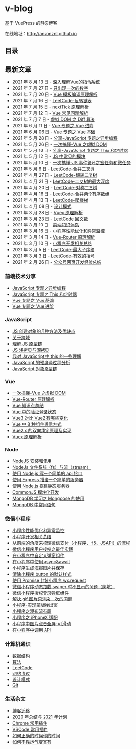 # v-blog

基于 VuePress 的静态博客

在线地址：http://ansonznl.github.io

## 目录

## 最新文章
- 2021 年 8 月 13 日 - [深入理解Vue的指令系统](/docs/articles/vue/深入理解Vue的指令系统.md)
- 2021 年 7 月 27 日 - [只出现一次的数字](/docs/computer-base/LeetCode/只出现一次的数字.md)
- 2021 年 7 月 20 日 - [Vue 模板编译原理解析](/docs/articles/Vue/Vue模板编译原理解析.md)
- 2021 年 7 月 16 日 - [LeetCode-反转链表](/docs/computer-base/LeetCode/反转链表.md)
- 2021 年 7 月 15 日 - [nextTick 原理解析](/docs/articles/Vue/nextTick原理解析.md)
- 2021 年 7 月 12 日 - [Vue 常见问题解析](/docs/articles/Vue/Vue常见问题解析.md)
- 2021 年 7 月 7 日 - [虚拟 DOM 之 Diff 算法](/docs/articles/Vue/虚拟DOM之Diff算法.md)
- 2021 年 6 月 11 日 - [Vue 专题之 Vue 进阶](/docs/articles/Share/Vue专题之Vue进阶.md)
- 2021 年 6 月 06 日 - [Vue 专题之 Vue 基础](/docs/articles/Share/Vue专题之Vue基础.md)
- 2021 年 5 月 28 日 - [分享-JavaScript 专题之异步编程](/docs/articles/Share/JavaScript专题之异步编程.md)
- 2021 年 5 月 26 日 - [一次搞懂-Vue 之虚拟 DOM](/docs/articles/Vue/一次搞懂-Vue之虚拟DOM.md)
- 2021 年 5 月 18 日 - [分享-JavaScript 专题之 This 和定时器](/docs/articles/Share/JavaScript专题之This和定时器.md)
- 2021 年 5 月 12 日 - [JS 中常见的模块](/docs/articles/JavaScript/JS中常见的模块.md)
- 2021 年 5 月 10 日 - [一次搞懂-JS 事件循环之宏任务和微任务](/docs/articles/JavaScript/一次搞懂-JS事件循环之宏任务和微任务.md)
- 2021 年 5 月 6 日 - [LeetCode-合并二叉树](/docs/computer-base/LeetCode/合并二叉树.md)
- 2021 年 4 月 27 日 - [LeetCode-翻转二叉树](/docs/computer-base/LeetCode/翻转二叉树.md)
- 2021 年 4 月 21 日 - [LeetCode-二叉树的最大深度](/docs/computer-base/LeetCode/二叉树的最大深度.md)
- 2021 年 4 月 20 日 - [LeetCode-对称二叉树](/docs/computer-base/LeetCode/对称二叉树.md)
- 2021 年 4 月 16 日 - [LeetCode-合并两个有序数组](/docs/computer-base/LeetCode/合并两个有序数组.md)
- 2021 年 4 月 13 日 - [LeetCode-爬楼梯](/docs/computer-base/LeetCode/爬楼梯.md)
- 2021 年 4 月 08 日 - [设计模式](/computer-base/设计模式.md)
- 2021 年 3 月 28 日 - [Vuex 原理解析](/docs/articles/Vue/Vuex原理解析.md)
- 2021 年 3 月 23 日 - [LeetCode 回文数](/computer-base/LeetCode/回文数.md)
- 2021 年 3 月 19 日 - [前端知识体系](/docs/articles/KnowledgeSystem/.md)
- 2021 年 3 月 16 日 - [小程序性能优化和异常监控](/docs/articles/WeApp/小程序性能优化和异常监控.md)
- 2021 年 3 月 14 日 - [Vue-Router 原理解析](/docs/articles/Vue/Vue-Router原理解析.md)
- 2021 年 3 月 10 日 - [小程序开发相关总结](/docs/articles/WeApp/小程序开发相关总结.md)
- 2021 年 3 月 5 日 - [LeetCode-最大子序和](/docs/computer-base/LeetCode/最大子序和.md)
- 2021 年 3 月 3 日 - [LeetCode-有效的括号](/docs/computer-base/LeetCode/有效的括号.md)
- 2021 年 2 月 26 日 - [公众号网页开发经验总结](/docs/articles/WeApp/公众号网页开发经验总结.md)

### 前端技术分享

- [JavaScript 专题之异步编程](/docs/articles/Share/JavaScript专题之异步编程.md)
- [JavaScript 专题之 This 和定时器](/docs/articles/Share/JavaScript专题之This和定时器.md)
- [Vue 专题之 Vue 基础](/docs/articles/Share/ue专题之Vue基础.md)
- [Vue 专题之 Vue 进阶](/docs/articles/Share/Vue专题之Vue进阶.md)

### JavaScript

- [JS 创建对象的几种方法及优缺点](/docs/articles/JavaScript/创建对象的几种方法及优缺点.md)
- [关于跨域](/docs/articles/JavaScript/关于跨域.md)
- [理解 JS 原型链](/docs/articles/JavaScript/理解JS原型链.md)
- [JS 浅拷贝与深拷贝](/docs/articles/JavaScript/JS浅拷贝与深拷贝.md)
- [我对 JavaScript 中 this 的一些理解](/docs/articles/JavaScript/我对JavaScript中this的一些理解.md)
- [JavaScript 的预编译过程分析](/docs/articles/JavaScript/JavaScript的预编译过程分析.md)
- [JavaScript 对象原型链](/docs/articles/JavaScript/JavaScript对象原型链.md)

### Vue

- [一次搞懂-Vue 之虚拟 DOM](/docs/articles/JavaScript/一次搞懂-Vue之虚拟DOM.md)
- [Vue-Router 原理解析](/docs/articles/Vue/Vue-Router原理解析.md)
- [Vue 知识点总结](/docs/articles/Vue/Vue知识点总结.md)
- [Vue 中的验证登录状态](/docs/articles/Vue/Vue中的验证登录状态.md)
- [Vue3 对比 Vue2 有哪些变化](/docs/articles/Vue/Vue3对比Vue2有哪些变化.md)
- [Vue 中 8 种组件通信方式](/docs/articles/Vue/Vue中8种组件通信方式.md)
- [Vue2.x 的双向绑定原理及实现](/docs/articles/Vue/Vue2.x的双向绑定原理及实现.md)
- [Vuex 原理解析](/docs/articles/Vue/Vuex原理解析.md)

### Node

- [NodeJS 安装和使用](/docs/articles/Node/NodeJS安装和使用.md)
- [NodeJs 文件系统（fs）与流（stream）](/docs/articles/Node/NodeJs文件系统（fs）与流（stream）.md)
- [使用 Node.js 写一个简单的 api 接口](/docs/articles/Node/使用Node.js写一个简单的api接口.md)
- [使用 Express 搭建一个简单的服务器](/docs/articles/Node/使用Express搭建一个简单的服务器.md)
- [使用 Node.js 搭建静态服务器](/docs/articles/Node/使用Node.js搭建静态服务器.md)
- [CommonJS 模块化开发](/docs/articles/Node/CommonJS模块化开发.md)
- [MongoDB 学习之 Mongoose 的使用](/docs/articles/Node/MongoDB学习之Mongoose的使用.md)
- [MongoDB 中常用语句](/docs/articles/Node/MongoDB中常用语句.md)

### 微信小程序

- [小程序性能优化和异常监控](/docs/articles/WeApp/小程序性能优化和异常监控.md)
- [小程序开发相关总结](/docs/articles/WeApp/小程序开发相关总结.md)
- [从前端的角度来梳理微信支付（小程序、H5、JSAPI）的流程](/docs/articles/WeApp/从前端的角度来梳理微信支付（小程序、H5、JSAPI）的流程.md)
- [微信小程序用户授权之最佳实践](/docs/articles/WeApp/微信小程序用户授权之最佳实践.md)
- [在小程序中自定义弹窗组件](/docs/articles/WeApp/在小程序中自定义弹窗组件.md)
- [在小程序中使用 async&await](/docs/articles/WeApp/在小程序中使用async&await.md)
- [小程序生成海报图片并保存](/docs/articles/WeApp/小程序生成海报图片并保存.md)
- [清除小程序 button 的默认样式](/docs/articles/WeApp/清除小程序button的默认样式.md)
- [使用 Promise 封装小程序 wx.request](/docs/articles/WeApp/使用Promise封装小程序wx.request.md)
- [微信小程序动态加载 swiper 时不显示的问题（爬坑）](/docs/articles/WeApp/微信小程序动态加载swiper时不显示的问题（爬坑）.md)
- [微信小程序授权登录弹框组件](/docs/articles/WeApp/微信小程序授权登录弹框组件.md)
- [解决 gif 图片只渲染一次的问题](/docs/articles/WeApp/解决gif图片只渲染一次的问题.md)
- [小程序-实现蒙版弹出窗](/docs/articles/WeApp/小程序-实现蒙版弹出窗.md)
- [小程序之瀑布流布局](/docs/articles/WeApp/小程序之瀑布流布局.md)
- [小程序之 iPhoneX 适配](/docs/articles/WeApp/小程序之iPhoneX适配.md)
- [小程序中图片点击全屏-可滑动](/docs/articles/WeApp/小程序中图片点击全屏-可滑动.md)
- [在小程序中调用 API](/docs/articles/WeApp/在小程序中调用API.md)

### 计算机通识

- [数据结构](/docs/computer-base/数据结构.md)
- [算法](/docs/computer-base/算法.md)
- [LeetCode](/docs/computer-base/LeetCode/两数之和.md)
- [网络协议](/docs/computer-base/网络协议.md)
- [设计模式](/docs/computer-base/设计模式.md)
- [Git](/docs/computer-base/Git.md)

### 生活杂文

- [博客迁移](/docs/life-essay/把博客从Hexo迁移至VuePress.md)
- [2020 年总结与 2021 年计划](/docs/life-essay/2020年总结与2021年计划.md)
- [Chrome 常用插件](/docs/life-essay/Chrome常用插件.md)
- [VSCode 常用插件](/docs/life-essay/VSCode常用插件.md)
- [如何正确的时候你的时间](https://github.com/KieSun/Dream/issues/4)
- [如何不靠运气变富有](https://github.com/AnsonZnl/how-to-get-rich-without-getting-lucky)
